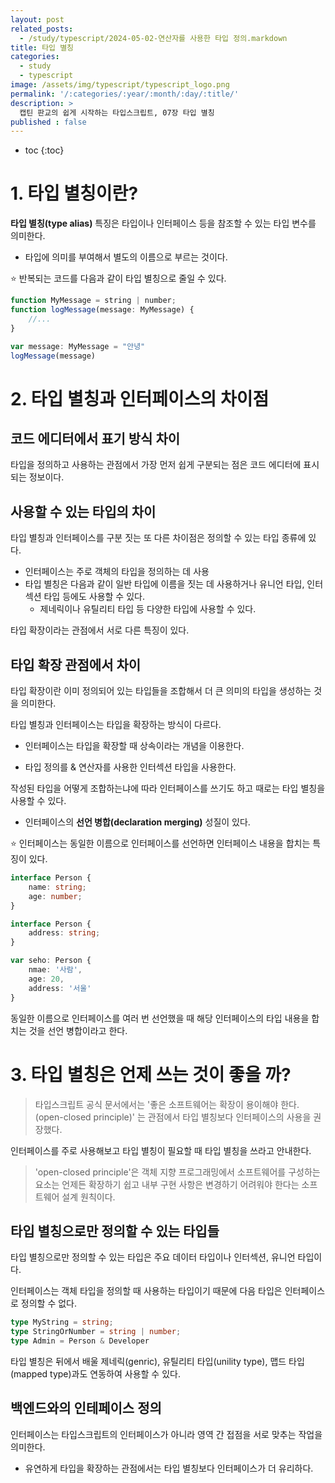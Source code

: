 ```yaml
---
layout: post
related_posts:
  - /study/typescript/2024-05-02-연산자를 사용한 타입 정의.markdown
title: 타입 별칭
categories:
  - study
  - typescript
image: /assets/img/typescript/typescript_logo.png
permalink: '/:categories/:year/:month/:day/:title/'
description: >
  캡틴 판교의 쉽게 시작하는 타입스크립트, 07장 타입 별칭
published : false
---
```


* toc
{:toc}

# 1. 타입 별칭이란?

**타입 별칭(type alias)** 특징은 타입이나 인터페이스 등을 참조할 수 있는 타입 변수를 의미한다.

- 타입에 의미를 부여해서 별도의 이름으로 부르는 것이다.

⭐ 반복되는 코드를 다음과 같이 타입 별칭으로 줄일 수 있다.

```ts
function MyMessage = string | number;
function logMessage(message: MyMessage) {
	//...
}

var message: MyMessage = "안녕"
logMessage(message)
```

# 2. 타입 별칭과 인터페이스의 차이점

## 코드 에디터에서 표기 방식 차이

타입을 정의하고 사용하는 관점에서 가장 먼저 쉽게 구분되는 점은 코드 에디터에 표시되는 정보이다.

## 사용할 수 있는 타입의 차이

타입 별칭과 인터페이스를 구분 짓는 또 다른 차이점은 정의할 수 있는 타입 종류에 있다.

- 인터페이스는 주로 객체의 타입을 정의하는 데 사용
- 타입 별칭은 다음과 같이 일반 타입에 이름을 짓는 데 사용하거나 유니언 타입, 인터섹션 타입 등에도 사용할 수 있다.
	- 제네릭이나 유틸리티 타입 등 다양한 타입에 사용할 수 있다.

타입 확장이라는 관점에서 서로 다른 특징이 있다.

## 타입 확장 관점에서 차이

타입 확장이란 이미 정의되어 있는 타입들을 조합해서 더 큰 의미의 타입을 생성하는 것을 의미한다.

타입 별칭과 인터페이스는 타입을 확장하는 방식이 다르다.

- 인터페이스는 타입을 확장할 때 상속이라는 개념을 이용한다.

- 타입 정의를 & 연산자를 사용한 인터섹션 타입을 사용한다.

작성된 타입을 어떻게 조합하는냐에 따라 인터페이스를 쓰기도 하고 때로는 타입 별칭을 사용할 수 있다.

- 인터페이스의 **선언 병합(declaration merging)** 성질이 있다.

⭐ 인터페이스는 동일한 이름으로 인터페이스를 선언하면 인터페이스 내용을 합치는 특징이 있다.

```ts
interface Person {
	name: string;
	age: number;
}

interface Person {
	address: string;
}

var seho: Person {
	nmae: '사람',
	age: 20,
	address: '서울'
}
```

동일한 이름으로 인터페이스를 여러 번 선언했을 때 해당 인터페이스의 타입 내용을 합치는 것을 선언 병합이라고 한다.

# 3. 타입 별칭은 언제 쓰는 것이 좋을 까?

> 타입스크립트 공식 문서에서는 '좋은 소프트웨어는 확장이 용이해야 한다.(open-closed principle)' 는 관점에서 타입 별칭보다 인터페이스의 사용을 권장했다.

인터페이스를 주로 사용해보고 타입 별칭이 필요할 때 타입 별칭을 쓰라고 안내한다.

> 'open-closed principle'은 객체 지향 프로그래밍에서 소프트웨어를 구성하는 요소는 언제든 확장하기 쉽고 내부 구현 사항은 변경하기 어려워야 한다는 소프트웨어 설계 원칙이다.


## 타입 별칭으로만 정의할 수 있는 타입들

타입 별칭으로만 정의할 수 있는 타입은 주요 데이터 타입이나 인터섹션, 유니언 타입이다.

인터페이스는 객체 타입을 정의할 때 사용하는 타입이기 때문에 다음 타입은 인터페이스로 정의할 수 없다.

```ts
type MyString = string;
type StringOrNumber = string | number;
type Admin = Person & Developer
```

타입 별칭은 뒤에서 배울 제네릭(genric), 유틸리티 타입(unility type), 맵드 타입(mapped type)과도 연동하여 사용할 수 있다.

## 백엔드와의 인테페이스 정의

인터페이스는 타입스크립트의 인터페이스가 아니라 영역 간 접점을 서로 맞추는 작업을 의미한다.

- 유연하게 타입을 확장하는 관점에서는 타입 별칭보다 인터페이스가 더 유리하다.